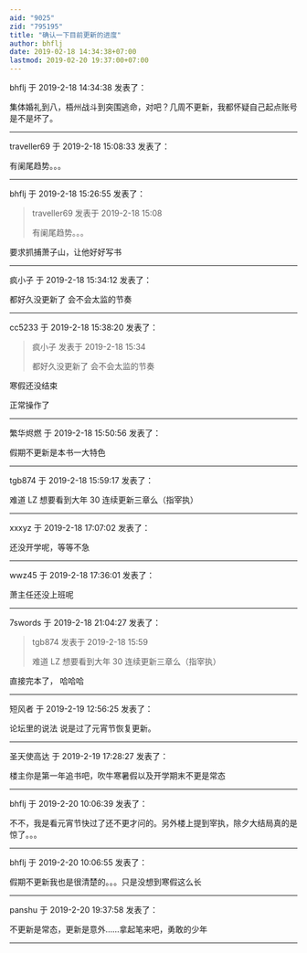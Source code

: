 ```yaml
---
aid: "9025"
zid: "795195"
title: "确认一下目前更新的进度"
author: bhflj
date: 2019-02-18 14:34:38+07:00
lastmod: 2019-02-20 19:37:00+07:00
---
```


bhflj 于 2019-2-18 14:34:38 发表了：

集体婚礼到八，梧州战斗到突围逃命，对吧？几周不更新，我都怀疑自己起点账号是不是坏了。

---

traveller69 于 2019-2-18 15:08:33 发表了：

有阑尾趋势。。。

---

bhflj 于 2019-2-18 15:26:55 发表了：

> traveller69 发表于 2019-2-18 15:08
>
> 有阑尾趋势。。。

要求抓捕萧子山，让他好好写书

---

疯小子 于 2019-2-18 15:34:12 发表了：

都好久没更新了 会不会太监的节奏

---

cc5233 于 2019-2-18 15:38:20 发表了：

> 疯小子 发表于 2019-2-18 15:34
>
> 都好久没更新了 会不会太监的节奏

寒假还没结束

正常操作了

---

繁华烬燃 于 2019-2-18 15:50:56 发表了：

假期不更新是本书一大特色

---

tgb874 于 2019-2-18 15:59:17 发表了：

难道 LZ 想要看到大年 30 连续更新三章么（指宰执）

---

xxxyz 于 2019-2-18 17:07:02 发表了：

还没开学呢，等等不急

---

wwz45 于 2019-2-18 17:36:01 发表了：

萧主任还没上班呢

---

7swords 于 2019-2-18 21:04:27 发表了：

> tgb874 发表于 2019-2-18 15:59
>
> 难道 LZ 想要看到大年 30 连续更新三章么（指宰执）

直接完本了， 哈哈哈

---

短风者 于 2019-2-19 12:56:25 发表了：

论坛里的说法 说是过了元宵节恢复更新。

---

圣天使高达 于 2019-2-19 17:28:27 发表了：

楼主你是第一年追书吧，吹牛寒暑假以及开学期末不更是常态

---

bhflj 于 2019-2-20 10:06:39 发表了：

不不，我是看元宵节快过了还不更才问的。另外楼上提到宰执，除夕大结局真的是惊了。。。

---

bhflj 于 2019-2-20 10:06:55 发表了：

假期不更新我也是很清楚的。。。只是没想到寒假这么长

---

panshu 于 2019-2-20 19:37:58 发表了：

不更新是常态，更新是意外……拿起笔来吧，勇敢的少年

---
